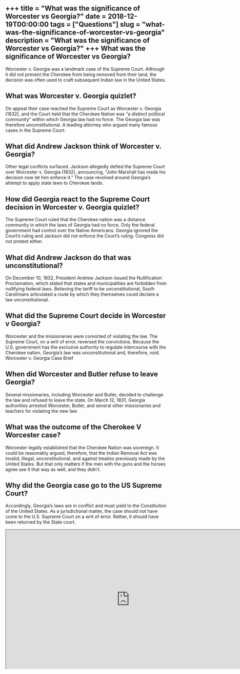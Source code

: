 +++
title = "What was the significance of Worcester vs Georgia?"
date = 2018-12-19T00:00:00
tags = ["Questions"]
slug = "what-was-the-significance-of-worcester-vs-georgia"
description = "What was the significance of Worcester vs Georgia?"
+++
What was the significance of Worcester vs Georgia?
--------------------------------------------------

Worcester v. Georgia was a landmark case of the Supreme Court. Although it did not prevent the Cherokee from being removed from their land, the decision was often used to craft subsequent Indian law in the United States.

What was Worcester v. Georgia quizlet?
--------------------------------------

On appeal their case reached the Supreme Court as Worcester v. Georgia (1832), and the Court held that the Cherokee Nation was “a distinct political community” within which Georgia law had no force. The Georgia law was therefore unconstitutional. A leading attorney who argued many famous cases in the Supreme Court.

What did Andrew Jackson think of Worcester v. Georgia?
------------------------------------------------------

Other legal conflicts surfaced. Jackson allegedly defied the Supreme Court over Worcester v. Georgia (1832), announcing, “John Marshall has made his decision now let him enforce it.” The case revolved around Georgia’s attempt to apply state laws to Cherokee lands.

How did Georgia react to the Supreme Court decision in Worcester v. Georgia quizlet?
------------------------------------------------------------------------------------

The Supreme Court ruled that the Cherokee nation was a distance community in which the laws of Georgia had no force. Only the federal government had control over the Native Americans. Georgia ignored the Court’s ruling and Jackson did not enforce the Court’s ruling. Congress did not protest either.

What did Andrew Jackson do that was unconstitutional?
-----------------------------------------------------

On December 10, 1832, President Andrew Jackson issued the Nullification Proclamation, which stated that states and municipalities are forbidden from nullifying federal laws. Believing the tariff to be unconstitutional, South Carolinians articulated a route by which they themselves could declare a law unconstitutional.

What did the Supreme Court decide in Worcester v Georgia?
---------------------------------------------------------

Worcester and the missionaries were convicted of violating the law. The Supreme Court, on a writ of error, reversed the convictions. Because the U.S. government has the exclusive authority to regulate intercourse with the Cherokee nation, Georgia’s law was unconstitutional and, therefore, void. Worcester v. Georgia Case Brief

When did Worcester and Butler refuse to leave Georgia?
------------------------------------------------------

Several missionaries, including Worcester and Butler, decided to challenge the law and refused to leave the state. On March 12, 1831, Georgia authorities arrested Worcester, Butler, and several other missionaries and teachers for violating the new law.

What was the outcome of the Cherokee V Worcester case?
------------------------------------------------------

Worcester legally established that the Cherokee Nation was sovereign. It could be reasonably argued, therefore, that the Indian Removal Act was invalid, illegal, unconstitutional, and against treaties previously made by the United States. But that only matters if the men with the guns and the horses agree see it that way as well, and they didn’t.

Why did the Georgia case go to the US Supreme Court?
----------------------------------------------------

Accordingly, Georgia’s laws are in conflict and must yield to the Constitution of the United States. As a jurisdictional matter, the case should not have come to the U.S. Supreme Court on a writ of error. Rather, it should have been returned by the State court.

<iframe allow="accelerometer; autoplay; clipboard-write; encrypted-media; gyroscope; picture-in-picture" allowfullscreen="" class="__youtube_prefs__  epyt-is-override  no-lazyload" data-no-lazy="1" data-origheight="433" data-origwidth="770" data-skipgform_ajax_framebjll="" height="433" id="_ytid_94903" loading="lazy" src="https://www.youtube.com/embed/1j9GqySIcaU?enablejsapi=1&autoplay=0&cc_load_policy=0&cc_lang_pref=&iv_load_policy=1&loop=0&modestbranding=0&rel=1&fs=1&playsinline=0&autohide=2&theme=dark&color=red&controls=1&" title="YouTube player" width="770"></iframe>